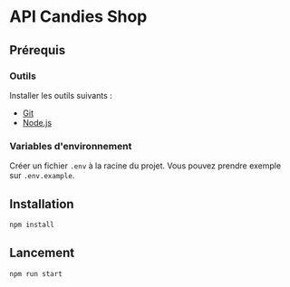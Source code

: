 # API Candies Shop

## Prérequis

### Outils

Installer les outils suivants :

* [Git](https://git-scm.com/book/fr/v2/D%C3%A9marrage-rapide-Installation-de-Git)
* [Node.js](https://nodejs.org/fr/download/package-manager/)

### Variables d'environnement

Créer un fichier `.env` à la racine du projet. Vous pouvez prendre exemple sur `.env.example`.

## Installation

```bash
npm install
```

## Lancement

```bash
npm run start
```
